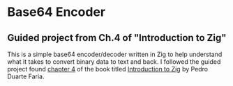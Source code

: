 # Base64 Encoder

## Guided project from Ch.4 of "Introduction to Zig"

This is a simple base64 encoder/decoder written in Zig to help understand what it takes to convert binary data to text and back. I followed the guided project found [chapter 4](https://pedropark99.github.io/zig-book/Chapters/01-base64.html) of the book titled [Introduction to Zig](https://pedropark99.github.io/zig-book/) by Pedro Duarte Faria.
